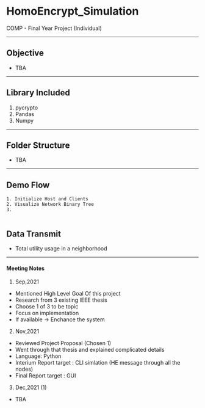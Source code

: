 # HomoEncrypt_Simulation
COMP - Final Year Project (Individual)

---
## Objective
- TBA

---
## Library Included
1. pycrypto
2. Pandas
3. Numpy
---
## Folder Structure
- TBA

---
## Demo Flow

```
1. Initialize Host and Clients
2. Visualize Network Binary Tree
3. 
 
```
## Data Transmit  
-  Total utility usage in a neighborhood



---
#### Meeting Notes
1. Sep,2021
- Mentioned High Level Goal Of this project 
- Research from 3 existing IEEE thesis
- Choose 1 of 3 to be topic
- Focus on implementation
- If available -> Enchance the system
  
2. Nov,2021
- Reviewed Project Proposal (Chosen 1)
- Went through that thesis and explained complicated details
- Language: Python 
- Interium Report target : CLI simlation (HE message through all the nodes)
- Final Report target : GUI

3. Dec,2021 (1) 
- TBA